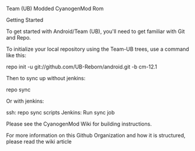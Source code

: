 Team (UB) Modded CyanogenMod Rom

Getting Started

To get started with Android/Team (UB), you'll need to get familiar with Git and Repo.

To initialize your local repository using the Team-UB trees, use a command like this:

repo init -u git://github.com/UB-Reborn/android.git -b cm-12.1

Then to sync up without jenkins:

repo sync

Or with jenkins:

ssh: repo sync scripts
Jenkins: Run sync job

Please see the CyanogenMod Wiki for building instructions.

For more information on this Github Organization and how it is structured, please read the wiki article

